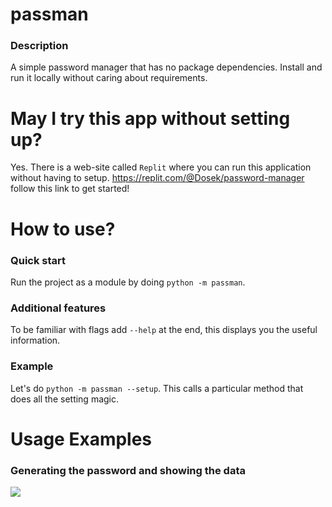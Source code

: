 # passman
### Description
A simple password manager that has no package dependencies. Install and run it locally without caring about requirements.

# May I try this app without setting up?
Yes. There is a web-site called `Replit` where you can run this application without having to setup.
https://replit.com/@Dosek/password-manager follow this link to get started!

# How to use?
### Quick start
Run the project as a module by doing `python -m passman`.

### Additional features
To be familiar with flags add `--help` at the end, this displays you the useful information.

### Example
Let's do `python -m passman --setup`. This calls a particular method that does all the setting magic.

# Usage Examples
### Generating the password and showing the data
![](https://github.com/Dositan/password-manager/blob/master/passman/data/example.gif)
